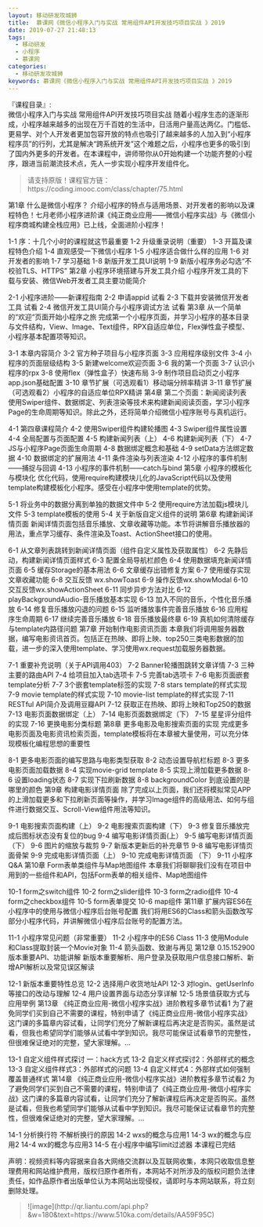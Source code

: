 ```yaml
---
layout: 移动研发攻城狮
title:  慕课网《微信小程序入门与实战 常用组件API开发技巧项目实战 》2019
date: 2019-07-27 21:48:13
tags:
  - 移动研发
  - 小程序
  - 慕课网
categories:
  - 移动研发攻城狮
keywords: 慕课网《微信小程序入门与实战 常用组件API开发技巧项目实战 》2019
---
```

『课程目录』:  
微信小程序入门与实战 常用组件API开发技巧项目实战
随着小程序生态的逐渐形成，小程序越来越多的出现在万千百姓的生活中，日活用户量高达两亿。门槛低、更易学、对个人开发者更加包容开放的特点也吸引了越来越多的人加入到“小程序程序员”的行列，尤其是解决“跨系统开发”这个难题之后，小程序也更多的吸引到了国内外更多的开发者。在本课程中，讲师带你从0开始构建一个功能齐整的小程序，跟进当前潮流技术点，先人一步实现小程序开发组件化。

<!-- more --> 
<blockquote class="blockquote-center">
请支持原版！课程官方链：https://coding.imooc.com/class/chapter/75.html</blockquote>
</blockquote>
第1章 什么是微信小程序？
介绍小程序的特点与适用场景、对开发者的影响以及课程特色！七月老师小程序进阶课《纯正商业应用——微信小程序实战》与《微信小程序商城构建全栈应用》已上线，全面进阶小程序！

 1-1 序：十几个小时的课程就这节最重要
 1-2 升级重录说明（重要）
 1-3 开篇及课程特色介绍
 1-4 直观感受一下微信小程序
 1-5 小程序适合做什么样的应用
 1-6 对开发者的影响
 1-7 学习基础
 1-8 新版开发工具UI说明
 1-9 新版小程序务必勾选“不校验TLS、HTTPS”
第2章 小程序环境搭建与开发工具介绍
小程序开发工具的下载与安装、微信Web开发者工具主要功能简介

 2-1 小程序进阶——新课程指南
 2-2 申请appid 试看
 2-3 下载并安装微信开发者工具 试看
 2-4 微信开发工具UI简介与小程序调试方法 试看
第3章 从一个简单的“欢迎“页面开始小程序之旅
完成第一个小程序页面，并学习小程序的基本目录与文件结构，View、Image、Text组件，RPX自适应单位，Flex弹性盒子模型、小程序基本配置项等知识。

 3-1 本章内容简介
 3-2 官方种子项目与小程序页面
 3-3 应用程序级别文件
 3-4 小程序的页面层级结构
 3-5 新建welcome欢迎页面
 3-6 我的第一个页面
 3-7 认识小程序的rpx
 3-8 使用flex（弹性盒子）快速布局
 3-9 制作项目启动页之小程序app.json基础配置
 3-10 章节扩展（可选观看1）移动端分辨率精讲
 3-11 章节扩展（可选观看2）小程序的自适应单位RPX精讲
第4章 第二个页面：新闻阅读列表
使用Swiper组件、数据绑定、列表渲染等技术来构建新闻阅读页面，学习小程序Page的生命周期等知识。除此之外，还将简单介绍微信小程序账号与真机运行。

 4-1 第四章课程简介
 4-2 使用Swiper组件构建轮播图
 4-3 Swiper组件属性设置
 4-4 全局配置与页面配置
 4-5 构建新闻列表（上）
 4-6 构建新闻列表（下）
 4-7 JS与小程序Page页面生命周期
 4-8 数据绑定概念和基础
 4-9 setData方法绑定数据
 4-10 数据绑定的扩展用法
 4-11 条件渲染与列表渲染
 4-12 小程序的事件机制——捕捉与回调
 4-13 小程序的事件机制——catch与bind
第5章 小程序的模板化与模块化
优化代码，使用require构建模块儿化的JavaScript代码以及使用template构建模板化小程序。感受在小程序中使用template的优势。

 5-1 将业务中的数据分离到单独的数据文件中
 5-2 使用require方法加载js模块儿文件
 5-3 template模板的使用
 5-4 关于新版自定义组件的说明
第6章 构建新闻详情页面
新闻详情页面包括音乐播放、文章收藏等功能。本节将讲解音乐播放器的用法，重点学习缓存、条件渲染及Toast、ActionSheet接口的使用。

 6-1 从文章列表跳转到新闻详情页面（组件自定义属性及获取属性）
 6-2 先静后动，构建新闻详情页面样式
 6-3 配置全局导航栏颜色
 6-4 使用数据填充新闻详情页面
 6-5 缓存Storage的基本用法
 6-6 文章缓存出错修复方案
 6-7 使用缓存实现文章收藏功能
 6-8 交互反馈 wx.showToast
 6-9 操作反馈wx.showModal
 6-10 交互反馈wx.showActionSheet
 6-11 同步异步方法对比
 6-12 playBackgroundAudio-音乐播放基本实现
 6-13 加入不同的音乐，个性化音乐播放
 6-14 修复音乐播放闪退的问题
 6-15 监听播放事件完善音乐播放
 6-16 应用程序生命周期
 6-17 继续完善音乐播放
 6-18 音乐播放最终章
 6-19 真机如何清除缓存与template内路径问题
第7章 开始制作电影资讯页面
本章我们将调用服务器数据，编写电影资讯首页。包括正在热映、即将上映、top250三类电影数据的加载，进一步的深入使用template、学习使用wx.request加载服务器数据。

 7-1 重要补充说明（关于API调用403）
 7-2 Banner轮播图跳转文章详情
 7-3 三种主要的路由API
 7-4 给项目加入tab选项卡
 7-5 完善tab选项卡
 7-6 电影页面嵌套template分析
 7-7 3个嵌套template标签的实现
 7-8 stars template的样式实现
 7-9 movie template的样式实现
 7-10 movie-list template的样式实现
 7-11 RESTful API简介及调用豆瓣API
 7-12 获取正在热映、即将上映和Top250的数据
 7-13 电影页面数据绑定（上）
 7-14 电影页面数据绑定（下）
 7-15 星星评分组件的实现
 7-16 更换电影分类标题
第8章 更多电影及电影搜索页面的实现
完成更多电影页面及电影资讯检索页面，template模板将在本章被大量使用，可以充分体现模板化编程思想的重要性

 8-1 更多电影页面的编写思路与电影类型获取
 8-2 动态设置导航栏标题
 8-3 更多电影页面加载数据
 8-4 实现movie-grid template
 8-5 实现上滑加载更多数据
 8-6 设置loading状态
 8-7 实现下拉刷新数据
 8-8 backgroundColor 到底设置的是哪里的颜色
第9章 构建电影详情页面
除了完成以上页面，我们还将模拟常见APP的上滑加载更多和下拉刷新页面等操作，并学习Image组件的高级用法、如何与组件进行数据交互、Scroll-View组件用法等知识。

 9-1 电影搜索页面构建（上）
 9-2 电影搜索页面构建（下）
 9-3 修复音乐播放完成后图标状态没有复位的bug
 9-4 编写电影详情页面(上）
 9-5 编写电影详情页面（下）
 9-6 图片的缩放与裁剪
 9-7 新版本更新后的补充章节
 9-8 编写电影详情页面骨架
 9-9 完成电影详情页面（上）
 9-10 完成电影详情页面 （下）
 9-11 小程序Q&A
第10章 Form表单类组件与Map地图组件
本章我们将聊聊我们没有在项目中用到的一些组件和API，包括Form表单的相关组件、Map地图组件

 10-1 form之switch组件
 10-2 form之slider组件
 10-3 form之radio组件
 10-4 form之checkbox组件
 10-5 form表单提交
 10-6 map组件
第11章 扩展内容ES6在小程序中的使用与微信小程序后台账号配置
我们将用ES6的Class和箭头函数改写部分小程序代码，并讲解微信小程序后台账号的配置方法。

 11-1 小程序常见问题（非常重要）
 11-2 小程序中的ES6 Class
 11-3 使用Module和Class提取封装一个Movie对象
 11-4 箭头函数、致谢与再见
第12章 0.15.152900 版本重要API、功能讲解
新版本重要解析、用户登录及获取用户信息接口解析、新增API解析以及常见误区解读

 12-1 新版本重要特性总览
 12-2 选择用户收货地址API
 12-3 对login、getUserInfo等接口的改动与理解
 12-4 用户设置界面与动态分享详解
 12-5 场景值获取方式与应用举例
第13章 《纯正商业应用-微信小程序实战》进阶教程多章节试看1
为了避免同学们买到自己不需要的课程，特别申请了《纯正商业应用-微信小程序实战》这门课的多篇章内容试看，让同学们充分了解新课程后再决定是否购买。虽然是试看，但我也希望同学们能够从试看中学到知识。我尽可能保证试看章节的完整性，但很难保证绝对的完整，望大家理解。...

 13-1 自定义组件样式探讨 一：hack方式
 13-2 自定义样式探讨2：外部样式的概念
 13-3 自定义组件样式3：外部样式的问题
 13-4 自定义样式4：外部样式如何强制覆盖普通样式
第14章 《纯正商业应用-微信小程序实战》进阶教程多章节试看2
为了避免同学们买到自己不需要的课程，特别申请了《纯正商业应用-微信小程序实战》这门课的多篇章内容试看，让同学们充分了解新课程后再决定是否购买。虽然是试看，但我也希望同学们能够从试看中学到知识。我尽可能保证试看章节的完整性，但很难保证绝对的完整，望大家理解。...

 14-1 分析换行符 不解析换行的原因
 14-2 wxs的概念与应用1
 14-3 wx的概念与应用2
 14-4 wx的概念与应用3
 14-5 在小程序中编写limit过滤器
本课程已完结
<div class="post-copyright">
    <div class="post-copyright__author">
      <span class="post-copyright-meta">声明：视频资料等内容据来自各大网络交流群以及互联网收集，本网只收取信息整理费用和网站维护费用，版权归原作者所有，本网站不对所涉及的版权问题负法律责任，如作品原作者出版单位认为本网站出现侵权，请即时与本网站联系，将立刻删除处理。 </span>
    </div>
</div>

<blockquote class="blockquote-center">
![image](http://qr.liantu.com/api.php?&w=180&text=https://www.510ka.com/details/AA59F95C)
</blockquote>

